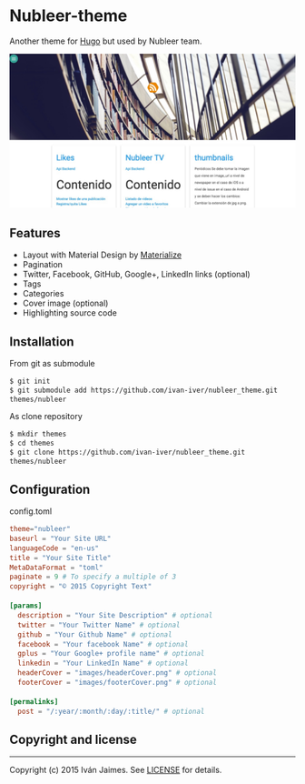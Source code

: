 # Nubleer-theme

Another theme for [Hugo](http://gohugo.io/) but used by Nubleer team.

![](images/screenshot.jpg)


## Features

- Layout with Material Design by [Materialize](http://materializecss.com/)
- Pagination
- Twitter, Facebook, GitHub, Google+, LinkedIn links (optional)
- Tags
- Categories
- Cover image (optional)
- Highlighting source code

## Installation

From git as submodule

```shell
$ git init
$ git submodule add https://github.com/ivan-iver/nubleer_theme.git themes/nubleer
```

As clone repository

```shell
$ mkdir themes
$ cd themes
$ git clone https://github.com/ivan-iver/nubleer_theme.git themes/nubleer 
```

## Configuration

config.toml

```toml
theme="nubleer"
baseurl = "Your Site URL"
languageCode = "en-us"
title = "Your Site Title"
MetaDataFormat = "toml"
paginate = 9 # To specify a multiple of 3
copyright = "© 2015 Copyright Text"

[params]
  description = "Your Site Description" # optional
  twitter = "Your Twitter Name" # optional
  github = "Your Github Name" # optional
  facebook = "Your facebook Name" # optional
  gplus = "Your Google+ profile name" # optional
  linkedin = "Your LinkedIn Name" # optional
  headerCover = "images/headerCover.png" # optional
  footerCover = "images/footerCover.png" # optional

[permalinks]
  post = "/:year/:month/:day/:title/" # optional
```

## Copyright and license

***

Copyright (c) 2015 Iván Jaimes. See [LICENSE](LICENSE) for details.


